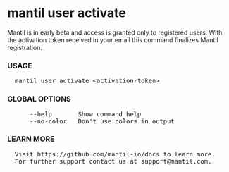 
# mantil user activate

Mantil is in early beta and access is granted only to registered users. With the
activation token received in your email this command finalizes Mantil
registration.

### USAGE
<pre>
  mantil user activate &lt;activation-token&gt;
</pre>
### GLOBAL OPTIONS
<pre>
      --help       Show command help
      --no-color   Don't use colors in output
</pre>
### LEARN MORE
<pre>
  Visit https://github.com/mantil-io/docs to learn more.
  For further support contact us at support@mantil.com.
</pre>
